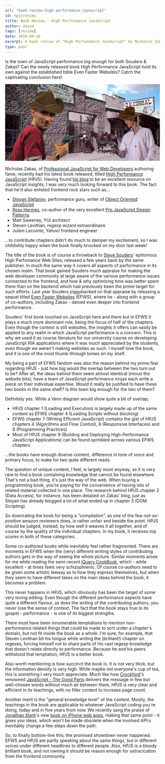 ```yaml
---
url: "book-review-high-performance-javascript"
id: hpjsreview
title: Book Review - High Performance JavaScript
author: david
tags: [review]
date: 2010-04-16
excerpt: A book review of "High Performance JavaScript" by Nicholas Zakas
type: post
---
```


Is the town of JavaScript performance big enough for both Souders & Zakas? Can the newly released book High Performance JavaScript hold its own against the established bible Even Faster Websites? Catch the captivating conclusion here!

![zakas vs souders](./static/img/zakasvssouders.jpg)

Nicholas Zakas, of [Professional JavaScript for Web Developers](http://www.amazon.com/Professional-JavaScript-Developers-Wrox-Programmer/dp/047022780X/) authoring fame, recently had his latest book released, titled [High Performance JavaScript](http://oreilly.com/catalog/9780596802806/) (HPJS). Having found [his blog](http://www.nczonline.net/) to be an excellent resource on JavaScript insights, I was very much looking forward to this book. The fact that he'd also enlisted frontend rock stars such as&hellip;

- [Stoyan Stefanov](http://www.phpied.com/), performance guru, writer of [Object Oriented JavaScript](https://www.packtpub.com/object-oriented-javascript-applications-libraries/book)
- [Ross Harmes](http://techfoolery.com/), co-author of the very excellent [Pro JavaScript Design Patterns](http://jsdesignpatterns.com/)
- Matt Sweeney, YUI architect
- Steven Levithan, regexp wizard extraordinaire
- Julien Lecomte, Yahoo! frontend engineer

&hellip;to contribute chapters didn't do much to damper my excitement, so I was childishly happy when the book finally knocked on my door last week!

The title of the book is of course a throwback to [Steve Souders](http://stevesouders.com/)' epitomous High Perfomance Web Sites, released a few years back by the same publisher. In much the same way it covers all aspects of performance in its chosen realm. That book gained Souders much appraise for making the web developer community at large aware of the various performance issues connected to the frontend, and how & why optimizing time was better spent there than on the backend which had previously been the prime target for such efforts. Last year Souders piggybacked on that appraise by releasing a sequel titled [Even Faster Websites](http://stevesouders.com/efws/) (EFWS), where he - along with a group of co-authors, including Zakas - delved even deeper into frontend performance.

Souders' first book touched on JavaScript here and there but in EFWS it plays a much more dominant role, being the focus of half of the chapters. Even though the context is still websites, the insights it offers can easily be applied to any realm in which JavaScript performance is a concern. This is why we used it as course literature for our university course on developing JavaScript RIA applications where it was much appreciated by the students, even though we weren't making websites as such. I myself love the book, and it is one of the most thumb-through tomes on my shelf.

My being a part of EFWS fandom was also the reason behind my prime fear regarding HPJS - just how big would the overlap between the two turn out to be? After all, the ideas behind them seem almost identical (minus the website bits); have a team of JavaScript performance ninjas each write a piece on their individual expertise. Would it really be justified to have these two books in the same shelf? Is this town big enough for the two of them?

Definitely yes. While a Venn diagram would show quite a bit of overlap;

- HPJS chapter 1 (Loading and Execution) is largely made up of the same content as EFWS chapter 4 (Loading Scripts without blocking)
- EFWS chapter 7 (Writing Efficient JavaScript) contains the gist of HPJS chapters 4 (Algorithms and Flow Control), 6 (Responsive Interfaces) and 8 (Programming Practices)
- Most of HPJS chapter 9 (Building and Deploying High-Performance JavaScript Applications) can be found sprinkled across various EFWS chapters

&hellip;the books have enough diverse content, difference in tone of voice and primary focus, to make for two quite different reads.

The question of unique content, I feel, is largely moot anyway, as it is very rare to find a book containing knowledge that cannot be found elsewhere. That's not a bad thing, it's just the way of the web. When buying a programming book, you're paying for the convenience of having lots of related material collected in one place. The research behind HPJS chapter 2 (Data Access), for instance, has been detailed on Zakas' blog, just as Stoyan has already blogged a lot of what ended up in chapter 3 (DOM Scripting).

So downrating the book for being a "compilation", as one of the few not-so-positive amazon reviewers does, is rather unfair and beside the point. HPJS should be judged, instead, by how well it weaves it all together, and of course by the quality of the individual chapters. In my book, it receives top scores in both of these categories.

Some co-authored books while inevitably feel rather fragmented. There are moments in EFWS when the (very) different writing styles of contributing authors gets in the way of seeing the whole picture. Similar moments arose for me while reading the semi-recent [jQuery CookBook](http://oreilly.com/catalog/9780596159788/), which - while excellent - at times feels very schizophrenic. Of course co-authors need to be given some artistic leeway as to how they express themselves, but when they seem to have different takes on the main ideas behind the book, it becomes a problem.

This never happens in HPJS, which obviously has been the target of some very loving editing. Even though the different performance aspects have quite a different flavour, as does the writing of the contributing authors, you never lose the sense of context. The fact that the book stays true to its gospel - performance - is one of its biggest strengths.

There must have been innumerable temptations to mention non-performance related things that could be made to sort under a chapter's domain, but not fit inside the book as a whole. I'm sure, for example, that Steven Levithan bit his tongue while writing the (brilliant!) chapter on regexes, forcing himself not to share parts of his vast regexp knowledge that doesn't relate directly to performance. Because he and his peers withstood that temptation, HPJS is a better book.

Also worth mentioning is how succinct the book is. It is not very thick, but the information density is very high. While maybe not everyone's cup of tea, this is something I very much appreciate. Much like how [Crockford](http://crockford.com/)'s renowned [JavaScript - The Good Parts](http://oreilly.com/catalog/9780596517748/) delivers the message in few but well-chosen words without much air between them, HPJS is very clear and efficient in its teachings, with no filler content to increase page count.

Another merit is the "general knowledge level" of the content. Mostly, the teachings in the book are applicable to whatever JavaScript coding you're doing, today and in five years from now. We recently sang the praise of [Jonathan Stark](http://jonathanstark.com/)'s new [book on iPhone web apps](http://oreilly.com/catalog/9780596805791/), making that same point - it gives you ideas, which won't be made obsolete when the involved API:s inevitably change a few steps down the path.

So, to finally bottom-line this; the promised showdown never happened. EFWS and HPJS are partly speaking about the same things, but in different voices under different headlines to different people. Also, HPJS is a bloody brilliant book, and not owning it should be reason enough for ostracication from the frontend community.
